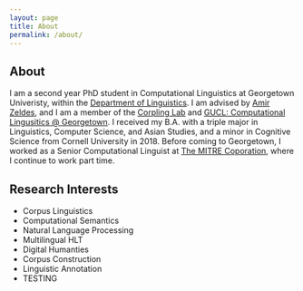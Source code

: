 ```yaml
---
layout: page
title: About
permalink: /about/
---
```


## About

I am a second year PhD student in Computational Linguistics at Georgetown Univeristy, within the [Department of Linguistics](https://linguistics.georgetown.edu/). I am advised by [Amir Zeldes](https://gucorpling.org/amir/), and I am a member of the [Corpling Lab](https://gucorpling.org/corpling/) and [GUCL: Computational Lingusitics @ Georgetown](https://gucl.georgetown.edu/). I received my B.A. with a triple major in Linguistics, Computer Science, and Asian Studies, and a minor in Cognitive Science from Cornell University in 2018. Before coming to Georgetown, I worked as a Senior Computational Linguist at [The MITRE Coporation](https://www.mitre.org/), where I continue to work part time. 

## Research Interests

- Corpus Linguistics
- Computational Semantics
- Natural Language Processing
- Multilingual HLT
- Digital Humanties
- Corpus Construction 
- Linguistic Annotation
- TESTING
